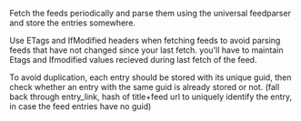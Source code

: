 
    
Fetch the feeds periodically and parse them using the universal feedparser and store the entries somewhere.
    
Use ETags and IfModified headers when fetching feeds to avoid parsing feeds that have not changed since your last fetch. you'll have to maintain Etags and Ifmodified values recieved during last fetch of the feed.
    
To avoid duplication, each entry should be stored with its unique guid, then check whether an entry with the same guid is already stored or not. (fall back through entry_link, hash of title+feed url to uniquely identify the entry, in case the feed entries have no guid)
